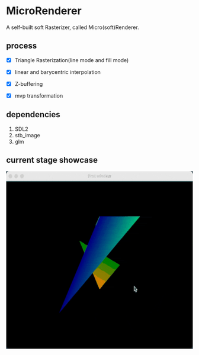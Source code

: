 # MicroRenderer

A self-built soft Rasterizer, called Micro(soft)Renderer.

## process
- [x] Triangle Rasterization(line mode and fill mode)
- [x] linear and barycentric interpolation
- [x] Z-buffering
- [x] mvp transformation


## dependencies
1. SDL2
2. stb_image
3. glm

## current stage showcase
<img alt="line rasterization" height="480" src="./images/rotate_triangle.gif" width="640"/>


